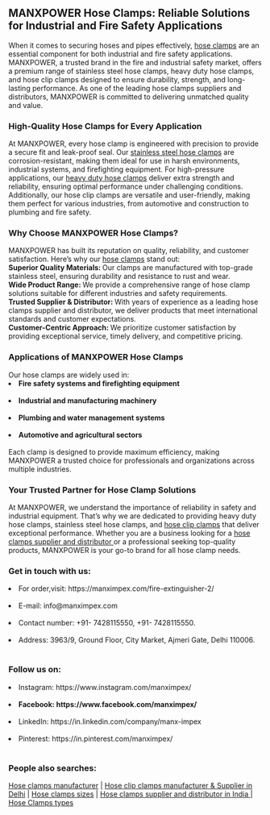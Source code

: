 <h2>MANXPOWER Hose Clamps: Reliable Solutions for Industrial and Fire Safety Applications</h2>
When it comes to securing hoses and pipes effectively, <a href="https://manximpex.com/hose-clamps/" title="hose clamps" alt"hose clamps" <a>hose clamps</a> are an essential component for both industrial and fire safety applications. MANXPOWER, a trusted brand in the fire and industrial safety market, offers a premium range of stainless steel hose clamps, heavy duty hose clamps, and hose clip clamps designed to ensure durability, strength, and long-lasting performance. As one of the leading hose clamps suppliers and distributors, MANXPOWER is committed to delivering unmatched quality and value.<br>
<h3>High-Quality Hose Clamps for Every Application</h3>
At MANXPOWER, every hose clamp is engineered with precision to provide a secure fit and leak-proof seal. Our <a href="https://manximpex.com/hose-clamps/" title="stainless steel hose clamps" alt"stainless steel hose clamps" <a>stainless steel hose clamps</a> are corrosion-resistant, making them ideal for use in harsh environments, industrial systems, and firefighting equipment. For high-pressure applications, our <a href="https://manximpex.com/hose-clamps/" title="heavy duty hose clamps" alt"heavy duty hose clamps" <a>heavy duty hose clamps</a> deliver extra strength and reliability, ensuring optimal performance under challenging conditions. Additionally, our hose clip clamps are versatile and user-friendly, making them perfect for various industries, from automotive and construction to plumbing and fire safety.<br>
<h3>Why Choose MANXPOWER Hose Clamps?</h3>
MANXPOWER has built its reputation on quality, reliability, and customer satisfaction. Here’s why our <a href="https://manximpex.com/hose-clamps/" title="hose clamps" alt"hose clamps" <a>hose clamps</a> stand out:<br>
<b>Superior Quality Materials: </b> Our clamps are manufactured with top-grade stainless steel, ensuring durability and resistance to rust and wear.<br>
<b>Wide Product Range: </b> We provide a comprehensive range of hose clamp solutions suitable for different industries and safety requirements.<br>
<b>Trusted Supplier & Distributor: </b> With years of experience as a leading hose clamps supplier and distributor, we deliver products that meet international standards and customer expectations.<br>
<b>Customer-Centric Approach: </b> We prioritize customer satisfaction by providing exceptional service, timely delivery, and competitive pricing.<br>
<h3>Applications of MANXPOWER Hose Clamps</h3>
Our hose clamps are widely used in:<br>
<li><b>Fire safety systems and firefighting equipment</b></li><br>
<li><b>Industrial and manufacturing machinery</b></li><br>
<li><b>Plumbing and water management systems</b></li><br>
<li><b>Automotive and agricultural sectors</b></li><br>
Each clamp is designed to provide maximum efficiency, making MANXPOWER a trusted choice for professionals and organizations across multiple industries.<br>
<h3>Your Trusted Partner for Hose Clamp Solutions</h3>
At MANXPOWER, we understand the importance of reliability in safety and industrial equipment. That’s why we are dedicated to providing heavy duty hose clamps, stainless steel hose clamps, and <a href="https://manximpex.com/hose-clamps/" title="hose clip clamps" alt"hose clip clamps" <a>hose clip clamps</a> that deliver exceptional performance. Whether you are a business looking for a <a href="https://manximpex.com/hose-clamps/" title="hose clamps supplier and distributor" alt"hose clamps supplier and distributor" <a>hose clamps supplier and distributor </a> or a professional seeking top-quality products, MANXPOWER is your go-to brand for all hose clamp needs.<br>
<h3>Get in touch with us:</h3>
<li>For order,visit: https://manximpex.com/fire-extinguisher-2/ </li><br>
<li>E-mail: info@manximpex.com </li><br>
<li>Contact number: +91- 7428115550, +91- 7428115550.</li><br>
<li>Address: 3963/9, Ground Floor, City Market, Ajmeri Gate, Delhi 110006.</li><br>
<h3>Follow us on:</h3>
<li>Instagram: https://www.instagram.com/manximpex/ </li><br>
<li><b>Facebook: https://www.facebook.com/manximpex/ </b></li><br>
<li>LinkedIn: https://in.linkedin.com/company/manx-impex </li><br>
<li>Pinterest: https://in.pinterest.com/manximpex/ </li><br>
<h3>People also searches:</h3>
<a href="https://manximpex.com/hose-clamps/" title="Hose clamps manufacturer" alt"Hose clamps manufacturer" <a>Hose clamps manufacturer</a> | <a href="https://manximpex.com/hose-clamps/" title="Hose clip clamps manufacturer & Supplier in Delhi" alt" Hose clip clamps manufacturer & Supplier in Delhi" <a> Hose clip clamps manufacturer & Supplier in Delhi</a> | <a href="https://manximpex.com/hose-clamps/" title="Hose clamps sizes" alt"Hose clamps sizes" <a>Hose clamps sizes</a> | <a href="https://manximpex.com/hose-clamps/" title="Hose clamps supplier and distributor in India" alt"Hose clamps supplier and distributor in India" <a>Hose clamps supplier and distributor in India </a> | <a href="https://manximpex.com/hose-clamps/" title="Hose Clamps types" alt"Hose Clamps types" <a>Hose Clamps types</a> 
